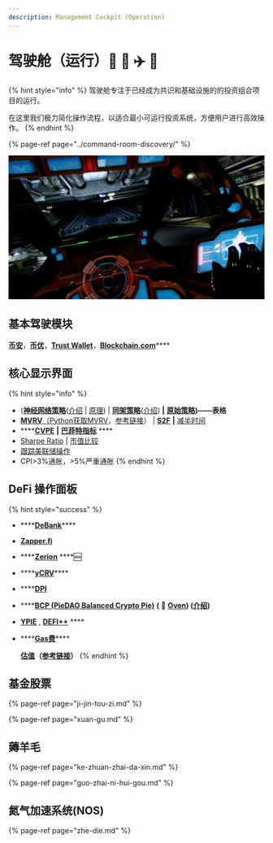 ```yaml
---
description: Management Cockpit (Operation)
---
```


# 驾驶舱（运行）🚜 🚗 ✈️ 🚀

{% hint style="info" %}
驾驶舱专注于已经成为共识和基础设施的的投资组合项目的运行。

在这里我们极力简化操作流程，以适合最小可运行投资系统，方便用户进行高效操作。
{% endhint %}

{% page-ref page="../command-room-discovery/" %}

![&#x9A7E;&#x9A76;&#x8231;&#xFF08;&#x8FD0;&#x884C;&#xFF09;](../.gitbook/assets/src-http___i-3.yiwan.com_2019_6_25_6ff39329-443c-45c6-b034-9940ee759162.jpg_width-1820-and-height-1024-and-refer-http___i-3.yiwan.jpeg)

## 基本驾驶模块

[**币安**](https://www.binance.com/cn)，[**币优**](https://www.biyou.tech/)，[**Trust Wallet**](https://trustwallet.com/)，[**Blockchain.com**](https://www.blockchain.com/wallet)\*\*\*\*

## 核心显示界面

{% hint style="info" %}
* \([**神经网络策略**](https://share.weiyun.com/6xd3RoK2)\([介绍](https://www.bfm-unity.com/management-cockpit-operation/shen-jing-wang-luo-ce-lve) \| [原理](https://www.bilibili.com/read/cv7001287)\)  \|  [**同架策略**](https://share.weiyun.com/xUw40P4l)\([介绍](https://guhhhhaa.gitbook.io/joinquant/jin-rong-li-lun-zong-jie/zi-chan-pei-zhi/tong-gen-ce-lve-yu-tong-jia-ce-lve)\)  **\|**  [**原始策略**](https://share.weiyun.com/a0QaKX11)**\)——表格** 
* [**MVRV**](https://www.blockchain.com/charts/mvrv)[（](https://www.jianshu.com/p/f6992e6c6ea6)[Python获取MVRV](https://coinmetrics.io/newdata/split/btc_CapMVRVCur.txt)，[参考链接](https://www.jianshu.com/p/f6992e6c6ea6)）  \|  [**S2F**](https://www.qkl123.com/data/s2f/btc)  **\|**  [减半时间](https://www.qkl123.com/data/halve/btc)
* \*\*\*\*[**CVPE**](https://www.gurufocus.cn/indicator/shiller_pe)   **\|**  [**巴菲特指标**](https://www.gurufocus.cn/indicator/buffett-market-valuation) ****
* [Sharpe Ratio](https://charts.woobull.com/bitcoin-risk-adjusted-return/)  \|  [市值比较](https://assetdash.com/?all=true) 
* [跟踪美联储操作](https://robo.datayes.com/v2/landing/monitor_detail?slotId=243342) 
* CPI&gt;3%通胀，&gt;5%严重通胀
{% endhint %}

##  **DeFi 操作面板**

{% hint style="success" %}
* \*\*\*\*[**DeBank**](https://debank.com/swap)\*\*\*\*
* [**Zapper.fi**](https://www.zapper.fi/)
* \*\*\*\*[**Zerion**](https://app.zerion.io/exchange)  ****🆕
* \*\*\*\*[**yCRV**](https://docs.dfi.money/#/zh-cn/buy-tokens?id=_5-ycrv%e5%85%91%e6%8d%a2)\*\*\*\*
* \*\*\*\*[**DPI**](https://www.indexcoop.com/dpi)
* \*\*\*\*[**BCP \(PieDAO Balanced Crypto Pie\)**](https://pools.piedao.org/#/pie/0xe4f726adc8e89c6a6017f01eada77865db22da14) **\(** 🥧 [**Oven**](https://pools.piedao.org/#/oven)**\) \(**[**介绍**](https://medium.com/piedao/announcing-balanced-crypto-pie-bcp-btc-eth-and-defi-7a2423c5d94e)**\)**
* [**YPIE**](https://pools.piedao.org/#/pie/0x17525e4f4af59fbc29551bc4ece6ab60ed49ce31)  ,  [**DEFI++**](https://pools.piedao.org/#/pie/0x8d1ce361eb68e9e05573443c407d4a3bed23b033) ****
* \*\*\*\*[**Gas费**](https://gasnow.sparkpool.com/)\*\*\*\*

  
  [**估值**](https://terminal.tokenterminal.com/dashboard/Dapps)**（**[**参考链接**](https://www.chainnews.com/articles/649261412781.htm)**）**
{% endhint %}

## 基金股票

{% page-ref page="ji-jin-tou-zi.md" %}

{% page-ref page="xuan-gu.md" %}

## 薅羊毛

{% page-ref page="ke-zhuan-zhai-da-xin.md" %}

{% page-ref page="guo-zhai-ni-hui-gou.md" %}

## 氮气加速系统\(NOS\)

{% page-ref page="zhe-die.md" %}




